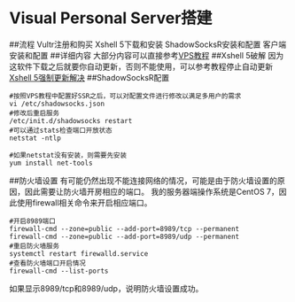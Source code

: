 # Visual Personal Server搭建
##流程
Vultr注册和购买
Xshell 5下载和安装
ShadowSocksR安装和配置
客户端安装和配置
##详细内容
大部分内容可以直接参考[VPS教程](http://vultr.aicnm.com/Vultr-VPS%E4%B8%BB%E6%9C%BA%E5%BF%AB%E9%80%9F%E5%AE%89%E8%A3%85Shadowsocks%EF%BC%88ss%EF%BC%89%E5%AE%8C%E6%95%B4%E5%9B%BE%E6%96%87%E6%95%99%E7%A8%8B/ "VPS教程")
##Xshell 5破解
因为这软件下载之后就要你自动更新，否则不能使用，可以参考教程停止自动更新
[Xshell 5强制更新解决](https://www.banwagongzw.com/106.html "Xshell 5强制更新解决")
##ShadowSocksR配置
```shell
#按照VPS教程中配置好SSR之后，可以对配置文件进行修改以满足多用户的需求
vi /etc/shadowsocks.json
#修改后重启服务
/etc/init.d/shadowsocks restart
#可以通过stats检查端口开放状态
netstat -ntlp
```
```shell
#如果netstat没有安装，则需要先安装
yum install net-tools
```
##防火墙设置
有可能仍然出现不能连接网络的情况，可能是由于防火墙设置的原因，因此需要让防火墙开房相应的端口。
我的服务器端操作系统是CentOS 7，因此使用firewall相关命令来开启相应端口。
```shell
#开启8989端口
firewall-cmd --zone=public --add-port=8989/tcp --permanent
firewall-cmd --zone=public --add-port=8989/udp --permanent
#重启防火墙服务
systemctl restart firewalld.service
#查看防火墙端口开启情况
firewall-cmd --list-ports
```
如果显示8989/tcp和8989/udp，说明防火墙设置成功。
